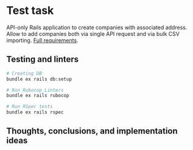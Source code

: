 # Test task

API-only Rails application to create companies with associated address. Allow to add companies both via single API request and via bulk CSV importing. [Full requirements](docs/Backend_Developer_Hometask.pdf). 

## Testing and linters

```bash
# Creating DB
bundle ex rails db:setup

# Run Rubocop Linters
bundle ex rails rubocop

# Run RSpec tests
bundle ex rails rspec

```

## Thoughts, conclusions, and implementation ideas 
